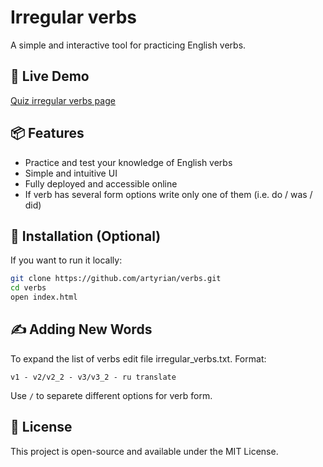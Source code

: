 # Irregular verbs  

A simple and interactive tool for practicing English verbs.  

## 🚀 Live Demo  
[Quiz irregular verbs page](https://artyrian.github.io/verbs/)

## 📦 Features  
- Practice and test your knowledge of English verbs  
- Simple and intuitive UI  
- Fully deployed and accessible online
- If verb has several form options  write only one of them (i.e. do / was / did)

## 🔧 Installation (Optional)  
If you want to run it locally:  
```bash  
git clone https://github.com/artyrian/verbs.git  
cd verbs  
open index.html  
```

## ✍️ Adding New Words
To expand the list of verbs edit file irregular_verbs.txt.
Format:
```
v1 - v2/v2_2 - v3/v3_2 - ru translate
```

Use `/` to separete different options for verb form.


## 📜 License  
This project is open-source and available under the MIT License.  
